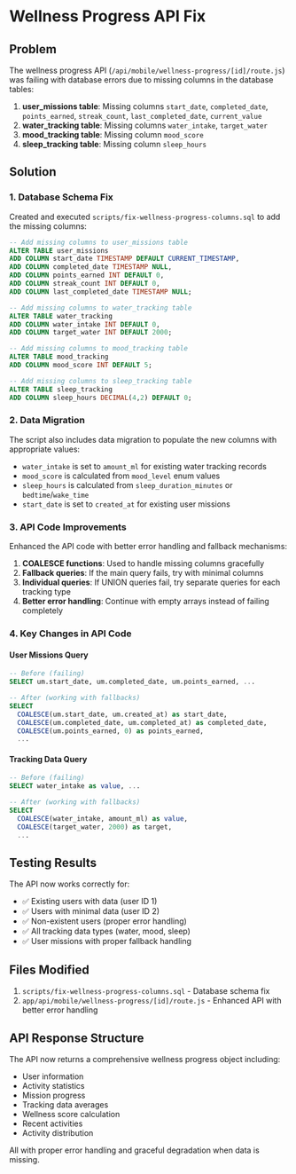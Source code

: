 # Wellness Progress API Fix

## Problem
The wellness progress API (`/api/mobile/wellness-progress/[id]/route.js`) was failing with database errors due to missing columns in the database tables:

1. **user_missions table**: Missing columns `start_date`, `completed_date`, `points_earned`, `streak_count`, `last_completed_date`, `current_value`
2. **water_tracking table**: Missing columns `water_intake`, `target_water`
3. **mood_tracking table**: Missing column `mood_score`
4. **sleep_tracking table**: Missing column `sleep_hours`

## Solution

### 1. Database Schema Fix
Created and executed `scripts/fix-wellness-progress-columns.sql` to add the missing columns:

```sql
-- Add missing columns to user_missions table
ALTER TABLE user_missions 
ADD COLUMN start_date TIMESTAMP DEFAULT CURRENT_TIMESTAMP,
ADD COLUMN completed_date TIMESTAMP NULL,
ADD COLUMN points_earned INT DEFAULT 0,
ADD COLUMN streak_count INT DEFAULT 0,
ADD COLUMN last_completed_date TIMESTAMP NULL;

-- Add missing columns to water_tracking table
ALTER TABLE water_tracking 
ADD COLUMN water_intake INT DEFAULT 0,
ADD COLUMN target_water INT DEFAULT 2000;

-- Add missing columns to mood_tracking table
ALTER TABLE mood_tracking 
ADD COLUMN mood_score INT DEFAULT 5;

-- Add missing columns to sleep_tracking table
ALTER TABLE sleep_tracking 
ADD COLUMN sleep_hours DECIMAL(4,2) DEFAULT 0;
```

### 2. Data Migration
The script also includes data migration to populate the new columns with appropriate values:

- `water_intake` is set to `amount_ml` for existing water tracking records
- `mood_score` is calculated from `mood_level` enum values
- `sleep_hours` is calculated from `sleep_duration_minutes` or `bedtime`/`wake_time`
- `start_date` is set to `created_at` for existing user missions

### 3. API Code Improvements
Enhanced the API code with better error handling and fallback mechanisms:

1. **COALESCE functions**: Used to handle missing columns gracefully
2. **Fallback queries**: If the main query fails, try with minimal columns
3. **Individual queries**: If UNION queries fail, try separate queries for each tracking type
4. **Better error handling**: Continue with empty arrays instead of failing completely

### 4. Key Changes in API Code

#### User Missions Query
```sql
-- Before (failing)
SELECT um.start_date, um.completed_date, um.points_earned, ...

-- After (working with fallbacks)
SELECT 
  COALESCE(um.start_date, um.created_at) as start_date,
  COALESCE(um.completed_date, um.completed_at) as completed_date,
  COALESCE(um.points_earned, 0) as points_earned,
  ...
```

#### Tracking Data Query
```sql
-- Before (failing)
SELECT water_intake as value, ...

-- After (working with fallbacks)
SELECT 
  COALESCE(water_intake, amount_ml) as value,
  COALESCE(target_water, 2000) as target,
  ...
```

## Testing Results

The API now works correctly for:
- ✅ Existing users with data (user ID 1)
- ✅ Users with minimal data (user ID 2)
- ✅ Non-existent users (proper error handling)
- ✅ All tracking data types (water, mood, sleep)
- ✅ User missions with proper fallback handling

## Files Modified

1. `scripts/fix-wellness-progress-columns.sql` - Database schema fix
2. `app/api/mobile/wellness-progress/[id]/route.js` - Enhanced API with better error handling

## API Response Structure

The API now returns a comprehensive wellness progress object including:
- User information
- Activity statistics
- Mission progress
- Tracking data averages
- Wellness score calculation
- Recent activities
- Activity distribution

All with proper error handling and graceful degradation when data is missing. 